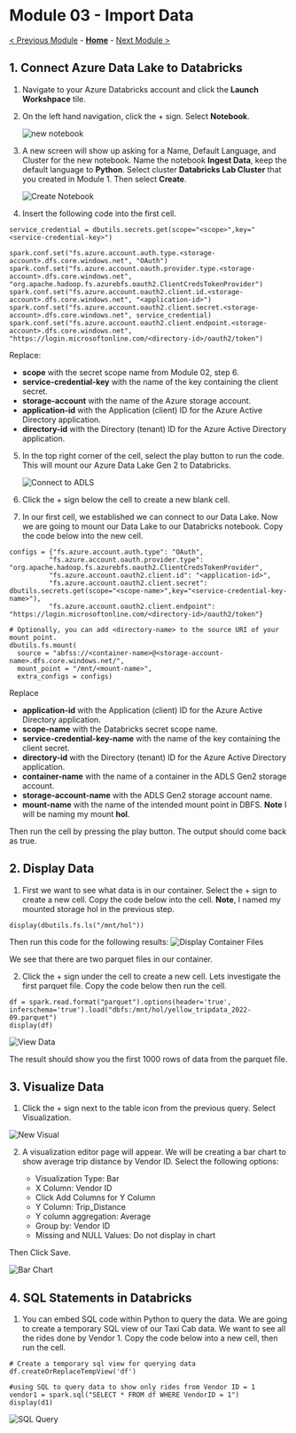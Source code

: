 # Module 03 - Import Data

[< Previous Module](../Modules/module02.md) - **[Home](../README.md)** - [Next Module >](../Modules/module04.md)


## 1. Connect Azure Data Lake to Databricks

1. Navigate to your Azure Databricks account and click the **Launch Workshpace** tile.
2. On the left hand navigation, click the + sign. Select **Notebook**.

    ![new notebook](../Images/Module03/newnotebook.png)

3. A new screen will show up asking for a Name, Default Language, and Cluster for the new notebook. Name the notebook **Ingest Data**, keep the default language to **Python**. Select cluster **Databricks Lab Cluster** that you created in Module 1. Then select **Create**.

    ![Create Notebook](../Images/Module03/createnotebook.png)

4. Insert the following code into the first cell.

```
service_credential = dbutils.secrets.get(scope="<scope>",key="<service-credential-key>")

spark.conf.set("fs.azure.account.auth.type.<storage-account>.dfs.core.windows.net", "OAuth")
spark.conf.set("fs.azure.account.oauth.provider.type.<storage-account>.dfs.core.windows.net", "org.apache.hadoop.fs.azurebfs.oauth2.ClientCredsTokenProvider")
spark.conf.set("fs.azure.account.oauth2.client.id.<storage-account>.dfs.core.windows.net", "<application-id>")
spark.conf.set("fs.azure.account.oauth2.client.secret.<storage-account>.dfs.core.windows.net", service_credential)
spark.conf.set("fs.azure.account.oauth2.client.endpoint.<storage-account>.dfs.core.windows.net", "https://login.microsoftonline.com/<directory-id>/oauth2/token")
```

   Replace:

 * **scope** with the secret scope name from Module 02, step 6.
 * **service-credential-key** with the name of the key containing the client secret.
 * **storage-account** with the name of the Azure storage account.
 * **application-id** with the Application (client) ID for the Azure Active Directory application.
 * **directory-id** with the Directory (tenant) ID for the Azure Active Directory application.

5. In the top right corner of the cell, select the play button to run the code. This will mount our Azure Data Lake Gen 2 to Databricks.

    ![Connect to ADLS](../Images/Module03/connecttoadls.png)

6. Click the + sign below the cell to create a new blank cell.
7. In our first cell, we established we can connect to our Data Lake. Now we are going to mount our Data Lake to our Databricks notebook. Copy the code below into the new cell.

```
configs = {"fs.azure.account.auth.type": "OAuth",
          "fs.azure.account.oauth.provider.type": "org.apache.hadoop.fs.azurebfs.oauth2.ClientCredsTokenProvider",
          "fs.azure.account.oauth2.client.id": "<application-id>",
          "fs.azure.account.oauth2.client.secret": dbutils.secrets.get(scope="<scope-name>",key="<service-credential-key-name>"),
          "fs.azure.account.oauth2.client.endpoint": "https://login.microsoftonline.com/<directory-id>/oauth2/token"}

# Optionally, you can add <directory-name> to the source URI of your mount point.
dbutils.fs.mount(
  source = "abfss://<container-name>@<storage-account-name>.dfs.core.windows.net/",
  mount_point = "/mnt/<mount-name>",
  extra_configs = configs)
  ```

  Replace

* **application-id** with the Application (client) ID for the Azure Active Directory application.
* **scope-name** with the Databricks secret scope name.
* **service-credential-key-name** with the name of the key containing the client secret.
* **directory-id** with the Directory (tenant) ID for the Azure Active Directory application.
* **container-name** with the name of a container in the ADLS Gen2 storage account.
* **storage-account-name** with the ADLS Gen2 storage account name.
* **mount-name** with the name of the intended mount point in DBFS. **Note** I will be naming my mount **hol**.

Then run the cell by pressing the play button. The output should come back as true.

## 2. Display Data
1. First we want to see what data is in our container. Select the + sign to create a new cell. Copy the code below into the cell. **Note**, I named my mounted storage hol in the previous step.

```
display(dbutils.fs.ls("/mnt/hol"))
```
Then run this code for the following results:
    ![Display Container Files](../Images/Module03/displayfiles.png)

We see that there are two parquet files in our container.

2. Click the + sign under the cell to create a new cell. Lets investigate the first parquet file. Copy the code below then run the cell.

```
df = spark.read.format("parquet").options(header='true', inferschema='true').load("dbfs:/mnt/hol/yellow_tripdata_2022-09.parquet")
display(df)
```
![View Data](../Images/Module03/viewtable.png)

The result should show you the first 1000 rows of data from the parquet file.


## 3. Visualize Data
1. Click the + sign next to the table icon from the previous query. Select Visualization.

![New Visual](../Images/Module03/newvisual.png)

2. A visualization editor page will appear. We will be creating a bar chart to show average trip distance by Vendor ID. Select the following options:

    * Visualization Type: Bar
    * X Column: Vendor ID
    * Click Add Columns for Y Column
    * Y Column: Trip_Distance
    * Y column aggregation: Average
    * Group by: Vendor ID
    * Missing and NULL Values: Do not display in chart

Then Click Save.

![Bar Chart](../Images/Module03/createbarchart.png)

## 4. SQL Statements in Databricks
1. You can embed SQL code within Python to query the data. We are going to create a temporary SQL view of our Taxi Cab data. We want to see all the rides done by Vendor 1. Copy the code below into a new cell, then run the cell.

```
# Create a temporary sql view for querying data
df.createOrReplaceTempView('df')

#using SQL to query data to show only rides from Vendor ID = 1
vendor1 = spark.sql("SELECT * FROM df WHERE VendorID = 1")
display(d1)
```

![SQL Query](../Images/Module03/sqlquery.png)
